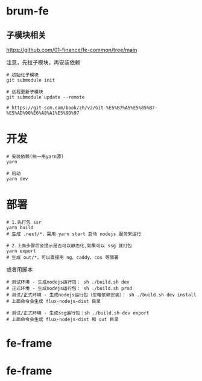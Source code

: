 
<!--  -->
# brum-fe

## 子模块相关

https://github.com/01-finance/fe-common/tree/main

注意，先拉子模块，再安装依赖

```shell
# 初始化子模块
git submodule init

# 远程更新子模块
git submodule update --remote

# https://git-scm.com/book/zh/v2/Git-%E5%B7%A5%E5%85%B7-%E5%AD%90%E6%A8%A1%E5%9D%97
```

# 开发

```shell
# 安装依赖(统一用yarn源)
yarn

# 启动
yarn dev
```

# 部署

```shell
# 1.先打包 ssr
yarn build
# 生成 .next/*，需用 yarn start 启动 nodejs 服务来运行

# 2.上面步骤后会提示是否可以静态化,如果可以 ssg 就打包
yarn export
# 生成 out/*，可以直接用 ng、caddy、cos 等部署
```

或者用脚本

```shell
# 测试环境 - 生成nodejs运行包： sh ./build.sh dev
# 正式环境 - 生成nodejs运行包： sh ./build.sh prod
# 测试/正式环境 - 生成nodejs运行包（忽略依赖安装）： sh ./build.sh dev install
# 上面命令会生成 flux-nodejs-dist 目录

# 测试/正式环境 - 生成ssg运行包：sh ./build.sh dev export
# 上面命令会生成 flux-nodejs-dist 和 out 目录
```
# fe-frame
# fe-frame
